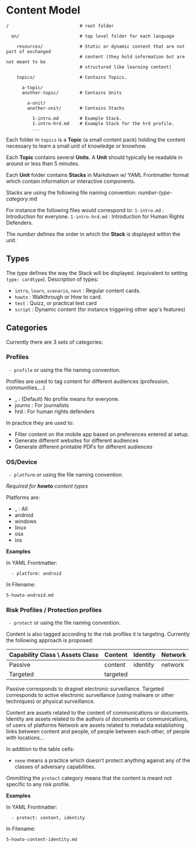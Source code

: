 # Content Model

```
/                           # root folder
  
  en/                       # top level folder for each language

    resources/              # Static or dynamic content that are not part of exchanged 
                            # content (they hold information but are not meant to be 
                            # structured like learning content)

    topics/                 # Contains Topics.

      a-topic/              
      another-topic/        # Contains Units

        a-unit/
        another-unit/       # Contains Stacks

          1-intro.md        # Example Stack.
          1-intro-hrd.md    # Example Stack for the hrd profile.
          ...

```

Each folder in ```topics``` is a **Topic** (a small content pack) holding the content necessary to learn a small unit of knowledge or knowhow. 

Each **Topic** contains several **Units**. A **Unit** should typically be readable in around or less than 5 minutes.

Each **Unit** folder contains **Stacks** in Markdown w/ YAML Frontmatter format which contain information or interactive components.

Stacks are using the following file naming convention:
 _number_-_type_-_category_.md

For instance the following files would correspond to:
 ```1-intro.md```       : Introduction for everyone.
 ```1-intro-hrd.md```   : Introduction for Human Rights Defenders.

The _number_ defines the order in which the **Stack** is displayed within the unit.

## Types

The _type_ defines the way the Stack will be displayed. (equivalent to setting ```type: cardtype```). Description of types:
 - ```intro```, ```learn```, ```scenario```, ```next``` : Regular content cards.
 - ```howto```                                          : Walkthrough or How to card.
 - ```test```                                           : Quizz, or practical test card 
 - ```script```                                         : Dynamic content (for instance triggering other app's features)

## Categories

Currently there are 3 sets of categories:

### Profiles

``` - profile``` or using the file naming convention.

Profiles are used to tag content for different audiences (profession, communities,...)

 - _                : (Default) No profile means for everyone.
 - journo           : For journalists
 - hrd              : For human rights defenders

In practice they are used to:

 - Filter content on the mobile app based on preferences entered at setup.
 - Generate different websites for different audiences
 - Generate different printable PDFs for different audiences

### OS/Device

``` - platform``` or using the file naming convention.

_Required for **howto** content types_

Platforms are:
 - _                : All
 - android
 - windows                
 - linux
 - osx
 - ios

__Examples__

In YAML Frontmatter:

```  - platform: android``` 

In Filename:

``` 5-howto-android.md ```

### Risk Profiles / Protection profiles

``` - protect``` or using the file naming convention.

Content is also tagged according to the risk profiles it is targeting. Currently the following approach is proposed:

| Capability Class \ Assets Class | Content | Identity | Network |
| ------------------------------- | ------- | -------- | ------- |
| Passive                         | content | identity | network |
| Targeted                        | targeted                   |||

Passive corresponds to dragnet electronic surveillance.
Targeted corresponds to active electronic surveillance (using malware or other techniques) or physical surveillance.

Content are assets related to the content of communications or documents.
Identity are assets related to the authors of documents or communications, of users of platforms
Network are assets related to metadata establishing links between content and people, of people between each other, of people with locations...

In addition to the table cells:
 - ```none``` means a practice which doesn't protect anything against any of the classes of adversary capabilities.

Ommitting the ```protect``` category means that the content is meant not specific to any risk profile.

__Examples__

In YAML Frontmatter:

```  - protect: content, identity``` 

In Filename:

``` 5-howto-content-identity.md ```
